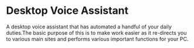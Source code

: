 # Desktop Voice Assistant
A desktop voice assistant that has automated a handful of your daily duties.The basic purpose of this is to make work easier as it re-directs you to various main sites and performs various important functions for your PC. 
